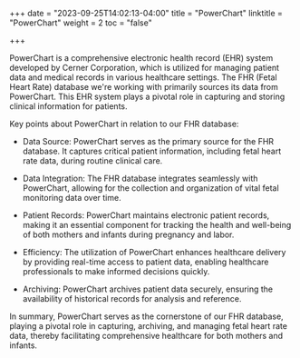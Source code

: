 +++
date = "2023-09-25T14:02:13-04:00"
title = "PowerChart"
linktitle = "PowerChart"
weight = 2
toc = "false"

+++

PowerChart is a comprehensive electronic health record (EHR) system developed by Cerner Corporation, which is utilized for managing patient data and medical records in various healthcare settings. The FHR (Fetal Heart Rate) database we're working with primarily sources its data from PowerChart. This EHR system plays a pivotal role in capturing and storing clinical information for patients.


Key points about PowerChart in relation to our FHR database:

* Data Source: PowerChart serves as the primary source for the FHR database. It captures critical patient information, including fetal heart rate data, during routine clinical care.

* Data Integration: The FHR database integrates seamlessly with PowerChart, allowing for the collection and organization of vital fetal monitoring data over time.

* Patient Records: PowerChart maintains electronic patient records, making it an essential component for tracking the health and well-being of both mothers and infants during pregnancy and labor.

* Efficiency: The utilization of PowerChart enhances healthcare delivery by providing real-time access to patient data, enabling healthcare professionals to make informed decisions quickly.

* Archiving: PowerChart archives patient data securely, ensuring the availability of historical records for analysis and reference.


In summary, PowerChart serves as the cornerstone of our FHR database, playing a pivotal role in capturing, archiving, and managing fetal heart rate data, thereby facilitating comprehensive healthcare for both mothers and infants.
